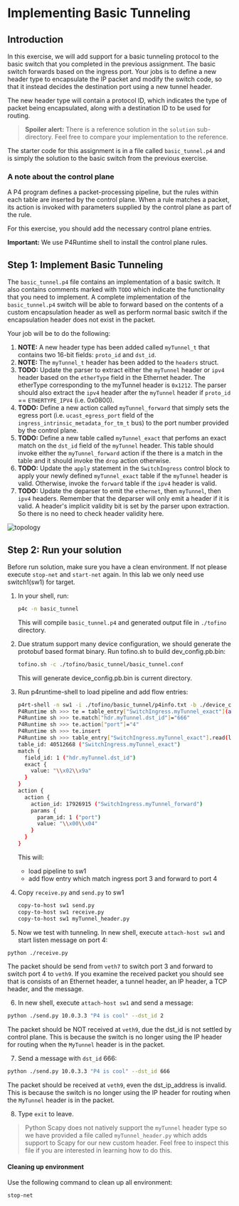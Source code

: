 # Implementing Basic Tunneling

## Introduction

In this exercise, we will add support for a basic tunneling protocol to the basic 
switch that you completed in the previous assignment.  The basic switch
forwards based on the ingress port.  Your jobs is to define a new
header type to encapsulate the IP packet and modify the switch code, so that it
instead decides the destination port using a new tunnel header.

The new header type will contain a protocol ID, which indicates the type of
packet being encapsulated, along with a destination ID to be used for routing.


> **Spoiler alert:** There is a reference solution in the `solution`
> sub-directory. Feel free to compare your implementation to the reference.

The starter code for this assignment is in a file called `basic_tunnel.p4` and
is simply the solution to the basic switch from the previous exercise.


### A note about the control plane

A P4 program defines a packet-processing pipeline, but the rules within each
table are inserted by the control plane. When a rule matches a packet, its
action is invoked with parameters supplied by the control plane as part of the
rule.

For this exercise, you should add the necessary control plane entries. 

**Important:** We use P4Runtime shell to install the control plane rules.

## Step 1: Implement Basic Tunneling

The `basic_tunnel.p4` file contains an implementation of a basic switch.  It
also contains comments marked with `TODO` which indicate the functionality that
you need to implement. A complete implementation of the `basic_tunnel.p4`
switch will be able to forward based on the contents of a custom encapsulation
header as well as perform normal basic switch if the encapsulation header does
not exist in the packet.

Your job will be to do the following:

1. **NOTE:** A new header type has been added called `myTunnel_t` that contains
two 16-bit fields: `proto_id` and `dst_id`.
2. **NOTE:** The `myTunnel_t` header has been added to the `headers` struct.
2. **TODO:** Update the parser to extract either the `myTunnel` header or
`ipv4` header based on the `etherType` field in the Ethernet header. The
etherType corresponding to the myTunnel header is `0x1212`. The parser should
also extract the `ipv4` header after the `myTunnel` header if `proto_id` ==
`ETHERTYPE_IPV4` (i.e.  0x0800).
3. **TODO:** Define a new action called `myTunnel_forward` that simply sets the
egress port (i.e. `ucast_egress_port` field of the `ingress_intrinsic_metadata_for_tm_t` bus) 
to the port number provided by the control plane.
4. **TODO:** Define a new table called `myTunnel_exact` that perfoms an exact
match on the `dst_id` field of the `myTunnel` header. This table should invoke
either the `myTunnel_forward` action if the there is a match in the table and
it should invoke the `drop` action otherwise.
5. **TODO:** Update the `apply` statement in the `SwitchIngress` control block to
apply your newly defined `myTunnel_exact` table if the `myTunnel` header is
valid. Otherwise, invoke the `forward` table if the `ipv4` header is valid.
6. **TODO:** Update the deparser to emit the `ethernet`, then `myTunnel`, then
`ipv4` headers. Remember that the deparser will only emit a header if it is
valid. A header's implicit validity bit is set by the parser upon extraction.
So there is no need to check header validity here.

![topology](./topo.png)

## Step 2: Run your solution

Before run solution, make sure you have a clean environment. If not please execute `stop-net` and `start-net` again.
In this lab we only need use switch1(sw1) for target.

1. In your shell, run:
   ```bash
   p4c -n basic_tunnel
   ```
   This will compile `basic_tunnel.p4` and generated output file in `./tofino` directory.

2. Due stratum support many device configuration, we should generate the protobuf based format binary. Run tofino.sh to build dev_config.pb.bin:

   ```bash
   tofino.sh -c ./tofino/basic_tunnel/basic_tunnel.conf
   ```

   This will generate device_config.pb.bin is current directory.
   
3. Run p4runtime-shell to load pipeline and add flow entries:

   ```bash
   p4rt-shell -n sw1 -i ./tofino/basic_tunnel/p4info.txt -b ./device_config.pb.bin
   P4Runtime sh >>> te = table_entry["SwitchIngress.myTunnel_exact"](action="myTunnel_forward")
   P4Runtime sh >>> te.match["hdr.myTunnel.dst_id"]="666"
   P4Runtime sh >>> te.action["port"]="4"
   P4Runtime sh >>> te.insert
   P4Runtime sh >>> table_entry["SwitchIngress.myTunnel_exact"].read(lambda te: print(te))
   table_id: 40512668 ("SwitchIngress.myTunnel_exact")
   match {
     field_id: 1 ("hdr.myTunnel.dst_id")
     exact {
       value: "\\x02\\x9a"
     }
   }
   action {
     action {
       action_id: 17926915 ("SwitchIngress.myTunnel_forward")
       params {
         param_id: 1 ("port")
         value: "\\x00\\x04"
       }
     }
   }
   ```

   This will:

   * load pipeline to sw1
   * add flow entry which match ingress port 3 and forward to port 4

4. Copy `receive.py` and `send.py` to sw1
   ```bash
   copy-to-host sw1 send.py
   copy-to-host sw1 receive.py
   copy-to-host sw1 myTunnel_header.py
   ```
5. Now we test with tunneling. In new shell, execute `attach-host sw1` and start listen message on port 4: 
  ```bash
  python ./receive.py
  ```
  The packet should be send from `veth7` to switch port 3 and forward to switch port 4 to `veth9`. 
  If you examine the received packet you should see that is consists of an Ethernet header, 
  a tunnel header, an IP header, a TCP header, and the message. 

6. In new shell, execute `attach-host sw1` and send a message: 
  ```bash
  python ./send.py 10.0.3.3 "P4 is cool" --dst_id 2
  ```
  The packet should be NOT received at `veth9`, due the dst_id is not settled by control plane. 
  This is because the switch is no longer using the IP header for routing
  when the `MyTunnel` header is in the packet. 

7. Send a message with `dst_id` 666: 
  ```bash
  python ./send.py 10.0.3.3 "P4 is cool" --dst_id 666
  ```
  The packet should be received at `veth9`, even the dst_ip_address is invalid.
  This is because the switch is no longer using the IP header for routing
  when the `MyTunnel` header is in the packet. 

8. Type `exit` to leave.


> Python Scapy does not natively support the `myTunnel` header type so we have
> provided a file called `myTunnel_header.py` which adds support to Scapy for
> our new custom header. Feel free to inspect this file if you are interested
> in learning how to do this.

#### Cleaning up environment


Use the following command to clean up all environment:

```bash
stop-net
```
